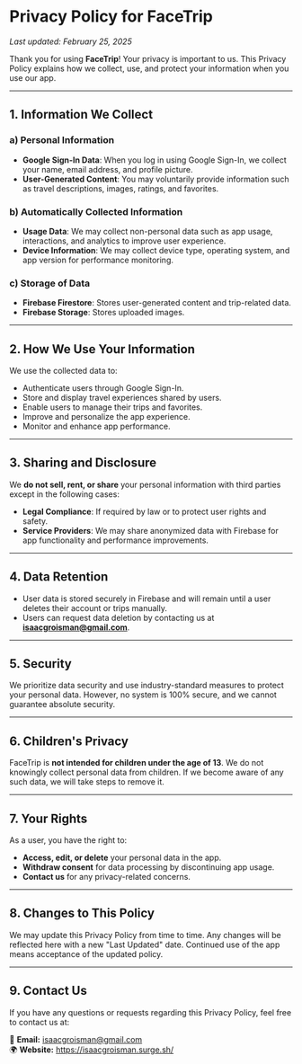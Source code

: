 # Privacy Policy for FaceTrip

_Last updated: February 25, 2025_

Thank you for using **FaceTrip**! Your privacy is important to us. This Privacy Policy explains how we collect, use, and protect your information when you use our app.

---

## 1. Information We Collect

### a) Personal Information
- **Google Sign-In Data**: When you log in using Google Sign-In, we collect your name, email address, and profile picture.
- **User-Generated Content**: You may voluntarily provide information such as travel descriptions, images, ratings, and favorites.

### b) Automatically Collected Information
- **Usage Data**: We may collect non-personal data such as app usage, interactions, and analytics to improve user experience.
- **Device Information**: We may collect device type, operating system, and app version for performance monitoring.

### c) Storage of Data
- **Firebase Firestore**: Stores user-generated content and trip-related data.
- **Firebase Storage**: Stores uploaded images.

---

## 2. How We Use Your Information
We use the collected data to:
- Authenticate users through Google Sign-In.
- Store and display travel experiences shared by users.
- Enable users to manage their trips and favorites.
- Improve and personalize the app experience.
- Monitor and enhance app performance.

---

## 3. Sharing and Disclosure
We **do not sell, rent, or share** your personal information with third parties except in the following cases:
- **Legal Compliance**: If required by law or to protect user rights and safety.
- **Service Providers**: We may share anonymized data with Firebase for app functionality and performance improvements.

---

## 4. Data Retention
- User data is stored securely in Firebase and will remain until a user deletes their account or trips manually.
- Users can request data deletion by contacting us at **isaacgroisman@gmail.com**.

---

## 5. Security
We prioritize data security and use industry-standard measures to protect your personal data. However, no system is 100% secure, and we cannot guarantee absolute security.

---

## 6. Children's Privacy
FaceTrip is **not intended for children under the age of 13**. We do not knowingly collect personal data from children. If we become aware of any such data, we will take steps to remove it.

---

## 7. Your Rights
As a user, you have the right to:
- **Access, edit, or delete** your personal data in the app.
- **Withdraw consent** for data processing by discontinuing app usage.
- **Contact us** for any privacy-related concerns.

---

## 8. Changes to This Policy
We may update this Privacy Policy from time to time. Any changes will be reflected here with a new "Last Updated" date. Continued use of the app means acceptance of the updated policy.

---

## 9. Contact Us
If you have any questions or requests regarding this Privacy Policy, feel free to contact us at:

📧 **Email:** isaacgroisman@gmail.com  
🌍 **Website:** https://isaacgroisman.surge.sh/

